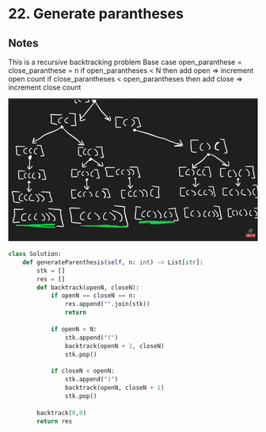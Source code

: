 # 22. Generate parantheses

## Notes
This is a recursive backtracking problem
Base case open_paranthese = close_paranthese = n
if open_parantheses < N then add open => increment open count
if close_parantheses < open_parantheses then add close => increment close count

![Image](./images/lc_22.png)

```python
class Solution:
    def generateParenthesis(self, n: int) -> List[str]:
        stk = []
        res = []
        def backtrack(openN, closeN):
            if openN == closeN == n:
                res.append("".join(stk))
                return
            
            if openN < N:
                stk.append("(")
                backtrack(openN + 1, closeN)
                stk.pop()
            
            if closeN < openN:
                stk.append(")")
                backtrack(openN, closeN + 1)
                stk.pop()
            
        backtrack(0,0)
        return res
```